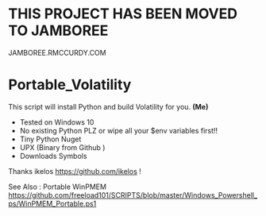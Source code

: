# THIS PROJECT HAS BEEN MOVED TO JAMBOREE
JAMBOREE.RMCCURDY.COM


# Portable_Volatility
This script will install Python and build Volatility for you. **(Me)**

* Tested on Windows 10
* No existing Python PLZ or wipe all your $env variables first!!
* Tiny Python Nuget 
* UPX (Binary from Github )
* Downloads Symbols

Thanks ikelos https://github.com/ikelos !

See Also : Portable WinPMEM
https://github.com/freeload101/SCRIPTS/blob/master/Windows_Powershell_ps/WinPMEM_Portable.ps1
